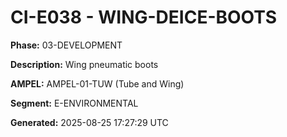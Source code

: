# CI-E038 - WING-DEICE-BOOTS

**Phase:** 03-DEVELOPMENT

**Description:** Wing pneumatic boots

**AMPEL:** AMPEL-01-TUW (Tube and Wing)

**Segment:** E-ENVIRONMENTAL

**Generated:** 2025-08-25 17:27:29 UTC
